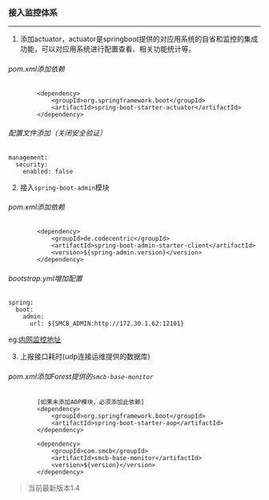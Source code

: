 ### 接入监控体系
---
1. 添加actuator，actuator是springboot提供的对应用系统的自省和监控的集成功能，可以对应用系统进行配置查看、相关功能统计等。
###### pom.xml添加依赖
```
        <dependency>
			<groupId>org.springframework.boot</groupId>
			<artifactId>spring-boot-starter-actuator</artifactId>
		</dependency>
```
###### 配置文件添加（关闭安全验证）
```
management:
  security:
    enabled: false
```

2. 接入`spring-boot-admin`模块
###### pom.xml添加依赖
```
        <dependency>
            <groupId>de.codecentric</groupId>
            <artifactId>spring-boot-admin-starter-client</artifactId>
            <version>${spring-admin.version}</version>
        </dependency>
```
###### bootstrap.yml增加配置
```
spring:
  boot:
    admin:
      url: ${SMCB_ADMIN:http://172.30.1.62:12101}
```
eg:[内网监控地址](http://172.30.1.62:12101)

3. 上报接口耗时(udp连接运维提供的数据库)
###### pom.xml添加Forest提供的`smcb-base-monitor`
```
        [如果未添加AOP模块，必须添加此依赖]
        <dependency>
            <groupId>org.springframework.boot</groupId>
            <artifactId>spring-boot-starter-aop</artifactId>
        </dependency>
        
        <dependency>
            <groupId>com.smcb</groupId>
            <artifactId>smcb-base-monitor</artifactId>
            <version>${version}</version>
        </dependency>
```
> 当前最新版本1.4
